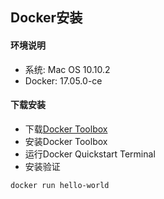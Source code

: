 ## Docker安装

#### 环境说明

* 系统: Mac OS 10.10.2
* Docker: 17.05.0-ce

#### 下载安装

* 下载[Docker Toolbox](https://www.docker.com/products/docker-toolbox)
* 安装Docker Toolbox
* 运行Docker Quickstart Terminal
* 安装验证

```
docker run hello-world
```
